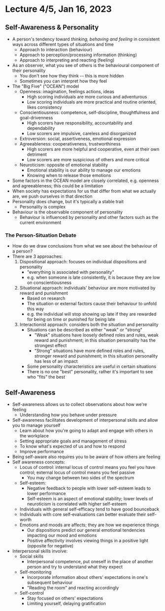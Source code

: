 # Lecture 4/5, Jan 16, 2023

## Self-Awareness & Personality

* A person's tendency toward *thinking, behaving and feeling* in consistent ways across different types of situations and time
	* Approach to interaction (behaviour)
	* Approach to perception/processing information (thinking)
	* Approach to interpreting and reacting (feeling)
* As an observer, what you see of others is the behavioural component of their personality
	* You don't see how they think -- this is more hidden
	* Sometimes you can interpret how they feel
* The "Big Five" ("OCEAN") model
	* Openness: imagination, feelings actions, ideas
		* High scoring individuals are more curious and adventurous
		* Low scoring individuals are more practical and routine oriented, likes consistency
	* Conscientiousness: competence, self-discipline, thoughtfulness and goal-drivenness
		* High scorers have responsibility, accountability and dependability
		* Low scorers are impulsive, careless and disorganized
	* Extroversion: social, assertiveness, emotional expression
	* Agreeableness: cooperativeness, trustworthiness
		* High scorers are more helpful and cooperative, even at their own detriment
		* Low scorers are more suspicious of others and more critical
	* Neuroticism: opposite of emotional stability
		* Emotional stability is our ability to manage our emotions
		* Knowing when to release those emotions
* Some factors in the OCEAN model are closely correlated, e.g. openness and agreeableness; this could be a limitation
* When society has expectations for us that differ from what we actually are, we push ourselves in that direction
* Personality does change, but it's typically a stable trait
	* Personality is complex
* Behaviour is the observable component of personality
	* Behaviour is influenced by personality and other factors such as the current environment

### The Person-Situation Debate

* How do we draw conclusions from what we see about the behaviour of a person?
* There are 3 approaches:
	1. Dispositional approach: focuses on individual dispositions and personality
		* "everything is associated with personality"
		* e.g. when someone is late consistently, it is because they are low on conscientiousness
	2. Situational approach: individuals' behaviour are more motivated by reward and punishment
		* Based on research
		* The situation or external factors cause their behaviour to unfold this way
		* e.g. the individual will stop showing up late if they are rewarded for being on time or punished for being late
	3. Interactionist approach: considers both the situation and personality
		* Situations can be described as either "weak" or "strong"
			* "Weak" situations have loosely defined roles and rules, weak reward and punishment; in this situation personality has the strongest effect
			* "Strong" situations have more defined roles and rules, stronger reward and punishment; in this situation personality has less of an impact
		* Some personality characteristics are useful in certain situations
		* There is no one "best" personality, rather it's important to see who "fits" the best

## Self-Awareness

* Self-awareness allows us to collect observations about how we're feeling
	* Understanding how you behave under pressure
* Self-awareness facilitates development of interpersonal skills and allow you to manage yourself
	* Learn about how you're going to adapt and engage with others in the workplace
	* Setting appropriate goals and management of stress
	* To know what's expected of us and how to respond
	* Improve performance
* Being self-aware also requires you to be aware of how others are feeling
* Self awareness concepts:
	* Locus of control: internal locus of control means you feel you have control; external locus of control means you feel passive
		* You may change between two sides of the spectrum
	* Self-esteem:
		* Negative feedback to people with lower self-esteem leads to lower performance
		* Self-esteem is an aspect of emotional stability; lower levels of neuroticism is correlated with higher self-esteem
	* Individuals with general self-efficacy tend to have good bounceback
	* Individuals with core self-evaluations can better evaluate their self-worth
	* Emotions and moods are affects; they are how we experience things
		* Our dispositions predict our general emotional tendencies impacting our mood and emotions
		* Positive affectivity involves viewing things in a positive light (opposite for negative)
* Interpersonal skills involve:
	* Social skills
		* Interpersonal competence, put oneself in the place of another person and try to understand what they expect
	* Self-monitoring
		* Incorporate information about others' expectations in one's subsequent behaviour
		* "Reading the room" and reacting accordingly
	* Self-control
		* Stay focused on others' expectations
		* Limiting yourself, delaying gratification

